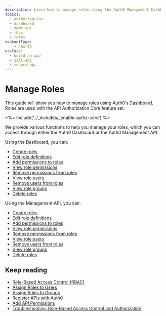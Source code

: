 ```yaml
---
description: Learn how to manage roles using the Auth0 Management Dashboard. For use with Auth0's API Authorization Core feature set.
topics:
  - authorization
  - dashboard
  - mgmt-api
  - rbac
  - roles
contentType: 
    - how-to
useCase:
  - build-an-app
  - call-api
  - secure-api
---
```

# Manage Roles

This guide will show you how to manage roles using Auth0's Dashboard. Roles are used with the API Authorization Core feature set.

<%= include('../_includes/_enable-authz-core') %>

We provide various functions to help you manage your roles, which you can access through either the Auth0 Dashboard or the Auth0 Management API.

Using the Dashboard, you can:

- [Create roles](/dashboard/guides/roles/create-roles)
- [Edit role definitions](/dashboard/guides/roles/edit-role-definitions)
- [Add permissions to roles](/dashboard/guides/roles/add-permissions-roles)
- [View role permissions](/dashboard/guides/roles/view-role-permissions)
- [Remove permissions from roles](/dashboard/guides/roles/remove-role-permissions)
- [View role users](/dashboard/guides/roles/view-role-users)
- [Remove users from roles](/dashboard/guides/roles/remove-role-users)
- [View role groups](/dashboard/guides/roles/view-role-groups)
- [Delete roles](/dashboard/guides/roles/delete-roles)

Using the Management API, you can:

- [Create roles](/api/management/guides/roles/create-roles)
- [Edit role definitions](/api/management/guides/roles/edit-role-definitions)
- [Add permissions to roles](/api/management/guides/roles/add-permissions-roles)
- [View role permissions](/api/management/guides/roles/view-role-permissions)
- [Remove permissions from roles](/api/management/guides/roles/remove-role-permissions)
- [View role users](/api/management/guides/roles/view-role-users)
- [Remove users from roles](/api/management/guides/users/remove-user-roles)
- [View role groups](/api/management/guides/roles/view-role-groups)
- [Delete roles](/api/management/guides/roles/delete-roles)

## Keep reading

- [Role-Based Access Control (RBAC)](/authorization/concepts/rbac)
- [Assign Roles to Users](/dashboard/guides/users/assign-roles-users)
- [Assign Roles to Groups](/dashboard/guides/groups/assign-group-roles)
- [Register APIs with Auth0](/architecture-scenarios/mobile-api/part-2#create-the-api)
- [Add API Permissions](/dashboard/guides/apis/add-permissions-apis)
- [Troubleshooting: Role-Based Access Control and Authorization](/authorization/concepts/troubleshooting)
